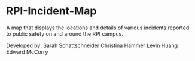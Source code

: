 # RPI-Incident-Map
A map that displays the locations and details of various incidents reported to public safety on and around the RPI campus.

Developed by:
Sarah Schattschneider
Christina Hammer
Levin Huang
Edward McCorry